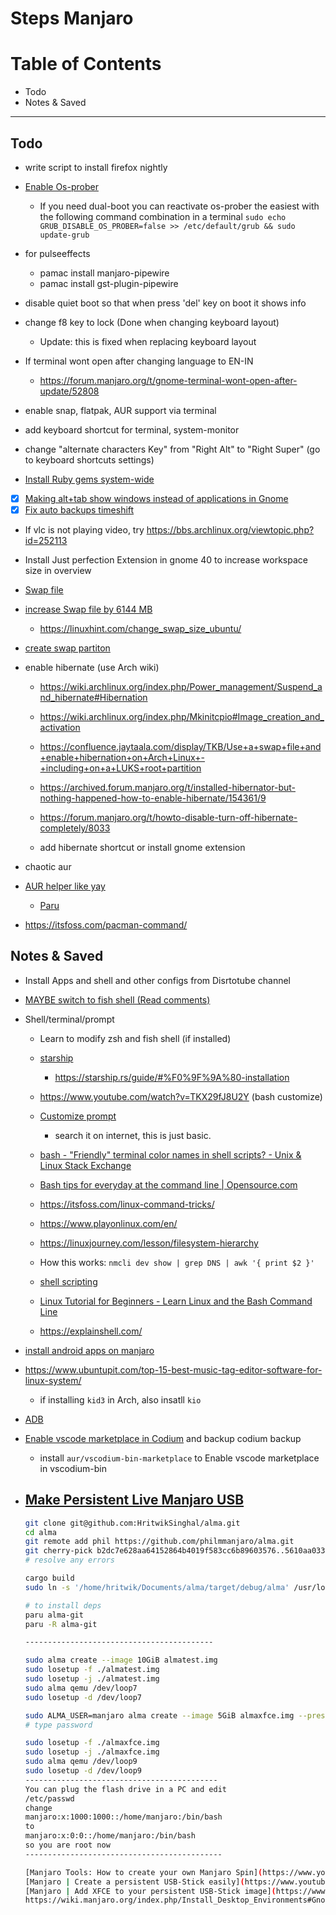 # Steps Manjaro


# **Table of Contents**
- Todo
- Notes & Saved


--- 


## Todo

- write script to install firefox nightly 

- [Enable Os-prober](https://forum.manjaro.org/t/stable-update-2021-03-08-kernels-plasma-5-21-2-haskell-kodi-grub-kde-dev/56877)
	- If you need dual-boot you can reactivate os-prober the easiest with the following command combination in a terminal
    	```sudo echo GRUB_DISABLE_OS_PROBER=false >> /etc/default/grub && sudo update-grub```

- for pulseeffects
	- pamac install manjaro-pipewire
	- pamac install gst-plugin-pipewire

- disable quiet boot so that when press 'del' key on boot it shows info
- change f8 key to lock (Done when changing keyboard layout)
	- Update: this is fixed when replacing keyboard layout
	
- If terminal wont open after changing language to EN-IN
	- https://forum.manjaro.org/t/gnome-terminal-wont-open-after-update/52808

- enable snap, flatpak, AUR support via terminal
- add keyboard shortcut for terminal, system-monitor
- change "alternate characters Key" from "Right Alt" to "Right Super" (go to keyboard shortcuts settings)
- [Install Ruby gems system-wide](https://wiki.archlinux.org/index.php/ruby#Installing_Ruby)

- [x] [Making alt+tab show windows instead of applications in Gnome](https://bbs.archlinux.org/viewtopic.php?id=228893)
- [x] [Fix auto backups timeshift](https://forum.manjaro.org/t/back-in-time-crono-jobs-are-not-excuted/45892)

- If vlc is not playing video, try https://bbs.archlinux.org/viewtopic.php?id=252113

- Install Just perfection Extension in gnome 40 to increase workspace size in overview





- [Swap file](https://www.youtube.com/watch?v=0mgefj9ibRE)
- [increase Swap file by 6144 MB](https://askubuntu.com/questions/927854/how-do-i-increase-the-size-of-swapfile-without-removing-it-in-the-terminal)
    - https://linuxhint.com/change_swap_size_ubuntu/
- [create swap partiton](https://wiki.manjaro.org/index.php/Swap)
- enable hibernate (use Arch wiki)
	- https://wiki.archlinux.org/index.php/Power_management/Suspend_and_hibernate#Hibernation
	- https://wiki.archlinux.org/index.php/Mkinitcpio#Image_creation_and_activation
	
	- https://confluence.jaytaala.com/display/TKB/Use+a+swap+file+and+enable+hibernation+on+Arch+Linux+-+including+on+a+LUKS+root+partition
	- https://archived.forum.manjaro.org/t/installed-hibernator-but-nothing-happened-how-to-enable-hibernate/154361/9
	
	- https://forum.manjaro.org/t/howto-disable-turn-off-hibernate-completely/8033
	
	- add hibernate shortcut or install gnome extension


- chaotic aur 
- [AUR helper like yay](https://itsfoss.com/best-aur-helpers/)
	- [Paru](https://itsfoss.com/paru-aur-helper/)
- https://itsfoss.com/pacman-command/





## Notes & Saved


- Install Apps and shell and other configs from Disrtotube channel 
- [MAYBE switch to fish shell (Read comments)](https://forum.manjaro.org/t/is-it-time-to-switch-the-default-shell-from-bash-to-fish/28745)
- Shell/terminal/prompt
    - Learn to modify zsh and fish shell (if installed)
    - [starship](https://itsfoss.com/starship/)
        - https://starship.rs/guide/#%F0%9F%9A%80-installation
    - https://www.youtube.com/watch?v=TKX29fJ8U2Y (bash customize)

    - [Customize prompt](https://itsfoss.com/customize-linux-terminal/)
        - search it on internet, this is just basic.
    - [bash - "Friendly" terminal color names in shell scripts? - Unix & Linux Stack Exchange](https://unix.stackexchange.com/questions/92563/friendly-terminal-color-names-in-shell-scripts)
    - [Bash tips for everyday at the command line | Opensource.com](https://opensource.com/article/18/5/bash-tricks)
    - https://itsfoss.com/linux-command-tricks/

    - https://www.playonlinux.com/en/
    - https://linuxjourney.com/lesson/filesystem-hierarchy
    - How this works: ```nmcli dev show | grep DNS | awk '{ print $2 }'```
    - [shell scripting](https://www.shellscript.sh/variables2.html)
    - [Linux Tutorial for Beginners - Learn Linux and the Bash Command Line](https://ryanstutorials.net/linuxtutorial/)
    - https://explainshell.com/


- [install android apps on manjaro](https://www.reddit.com/r/ManjaroLinux/comments/cbkblb/guide_run_android_apps_on_manjaro_super_simple/)

- https://www.ubuntupit.com/top-15-best-music-tag-editor-software-for-linux-system/
	- if installing ```kid3``` in Arch, also insatll ```kio```

- [ADB](https://wiki.archlinux.org/index.php/Android_Debug_Bridge#Detect_the_device)

- [Enable vscode marketplace in Codium](https://github.com/VSCodium/vscodium/blob/master/DOCS.md#migrating) and backup codium backup
	- install ```aur/vscodium-bin-marketplace``` to Enable vscode marketplace in vscodium-bin


- [Make Persistent Live Manjaro USB](https://forum.manjaro.org/t/manjaro-xfce-20-0-3-persistent-usb-released/54/30)
	- 
	```sh
	git clone git@github.com:HritwikSinghal/alma.git
	cd alma
	git remote add phil https://github.com/philmmanjaro/alma.git
	git cherry-pick b2dc7e628aa64152864b4019f583cc6b89603576..5610aa03352a3343e77b63e4fe193fcfa1e09699
	# resolve any errors

	cargo build
	sudo ln -s '/home/hritwik/Documents/alma/target/debug/alma' /usr/local/bin

	# to install deps
	paru alma-git
	paru -R alma-git

	------------------------------------------

	sudo alma create --image 10GiB almatest.img
	sudo losetup -f ./almatest.img
	sudo losetup -j ./almatest.img
	sudo alma qemu /dev/loop7
	sudo losetup -d /dev/loop7

	sudo ALMA_USER=manjaro alma create --image 5GiB almaxfce.img --presets ./presets/user.toml ./presets/xorg.toml ./presets/xfce.toml
	# type password

	sudo losetup -f ./almaxfce.img
	sudo losetup -j ./almaxfce.img
	sudo alma qemu /dev/loop9
	sudo losetup -d /dev/loop9
	-------------------------------------------
	You can plug the flash drive in a PC and edit
	/etc/passwd
	change
	manjaro:x:1000:1000::/home/manjaro:/bin/bash
	to
	manjaro:x:0:0::/home/manjaro:/bin/bash
	so you are root now
	--------------------------------------------

	[Manjaro Tools: How to create your own Manjaro Spin](https://www.youtube.com/watch?v=B--je--m0VI)
	[Manjaro | Create a persistent USB-Stick easily](https://www.youtube.com/watch?v=jssqg7ax6YY)
	[Manjaro | Add XFCE to your persistent USB-Stick image](https://www.youtube.com/watch?v=NhVuqgrv2iw)
	https://wiki.manjaro.org/index.php/Install_Desktop_Environments#Gnome_3
	```